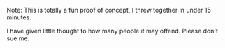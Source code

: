 Note: This is totally a fun proof of concept, I threw together in under 15 minutes.

I have given little thought to how many people it may offend. Please don't sue me.
